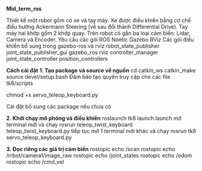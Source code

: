 **Mid_term_ros**

Thiết kế một robot gồm có xe và tay máy. Xe được điều khiển bằng cơ chế điều hướng Ackermann Steering (về sau đổi thành Differential Drive). Tay máy hai khớp gồm 2 khớp quay. Trên robot có gắn ba loại cảm biến: Lidar, Camera và Encoder.
Yêu cầu các gói
ROS Noetic
Gazebo
RViz
Các gói điều khiển bổ sung trong gazebo-ros và rviz
robot_state_publisher
joint_state_publisher_gui
gazebo_ros
rviz
controller_manager
joint_state_controller
position_controllers

**Cách cài đặt**
**1. Tạo package và source về nguồn**
cd catkin_ws
catkin_make
source devel/setup.bash
Đảm bảo tạo quyền truy cập cho các file tk8/scripts

chmod +x servo_teleop_keyboard.py

Cài đặt bổ sung các package nếu chưa có

**2. Khởi chạy mô phỏng và điều khiển**
roslaunch tk8 launch.launch
mở terminal mới và chạy rosrun teleop_twist_keyboard teleop_twist_keyboard.py
tiếp tục mở 1 terminal mới khác và chạy rosrun tk8 servo_teleop_keyboard.py

**3. Đọc riêng các giá trị cảm biến**
rostopic echo /scan
rostopic echo /rrbot/camera1/image_raw
rostopic echo /joint_states
rostopic echo /odom
rostopic echo /cmd_vel
